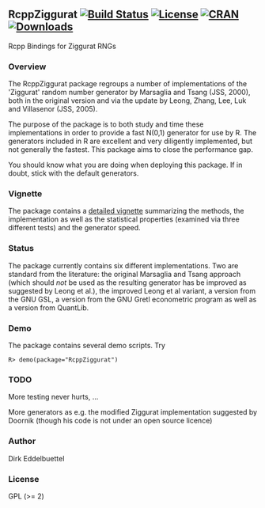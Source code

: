 ## RcppZiggurat [![Build Status](https://travis-ci.org/eddelbuettel/rcppziggurat.svg)](https://travis-ci.org/eddelbuettel/rcppziggurat) [![License](http://img.shields.io/badge/license-GPL%20%28%3E=%202%29-brightgreen.svg?style=flat)](http://www.gnu.org/licenses/gpl-2.0.html) [![CRAN](http://www.r-pkg.org/badges/version/RcppZiggurat)](http://cran.rstudio.com/package=RcppZiggurat) [![Downloads](http://cranlogs.r-pkg.org/badges/RcppZiggurat?color=brightgreen)](http://www.r-pkg.org/pkg/RcppZiggurat)

Rcpp Bindings for Ziggurat RNGs

### Overview

The RcppZiggurat package regroups a number of implementations of the
'Ziggurat' random number generator by Marsaglia and Tsang (JSS, 2000), both
in the original version and via the update by Leong, Zhang, Lee, Luk and
Villasenor (JSS, 2005).

The purpose of the package is to both study and time these implementations in
order to provide a fast N(0,1) generator for use by R.  The generators
included in R are excellent and very diligently implemented, but not
generally the fastest.  This package aims to close the performance gap.

You should know what you are doing when deploying this package. If in doubt,
stick with the default generators.

### Vignette
 
The package contains a [detailed vignette](http://dirk.eddelbuettel.com/papers/RcppZiggurat.pdf)  summarizing the methods, the
implementation as well as the statistical properties (examined via three
different tests) and the generator speed. 

### Status

The package currently contains six different implementations. Two are
standard from the literature: the original Marsaglia and Tsang approach (which should *not* be 
used as the resulting generator has be improved as suggested by Leong et
al.), the improved Leong et al variant, a version from the GNU GSL, a version
from the GNU Gretl econometric program as well as a version from QuantLib.

### Demo

The package contains several demo scripts. Try

    R> demo(package="RcppZiggurat")

### TODO

More testing never hurts, ...

More generators as e.g. the modified Ziggurat implementation suggested by 
Doornik (though his code is not under an open source licence)

### Author

Dirk Eddelbuettel

### License

GPL (>= 2)

